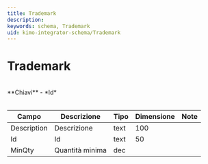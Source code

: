 ```yaml
---
title: Trademark
description:
keywords: schema, Trademark
uid: kimo-integrator-schema/Trademark
---
```


# Trademark

<br>
**Chiavi**
- *Id*
<br><br>

| Campo | Descrizione | Tipo | Dimensione | Note |
| --- | --- | --- | --- | --- |
| Description | Descrizione | text | 100 |  |
| Id | Id | text | 50 |  |
| MinQty | Quantità minima | dec |  |  |

